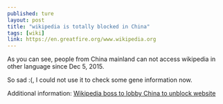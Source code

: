 ```yaml
---
published: ture
layout: post
title: "wikipedia is totally blocked in China"
tags: [wiki]
link: https://en.greatfire.org/www.wikipedia.org
---
```


As you can see, people from China mainland can not access wikipedia in other language since Dec 5, 2015.

So sad :(, I could not use it to check some gene information now.

Additional information: [Wikipedia boss to lobby China to unblock website](http://www.channelnewsasia.com/news/asiapacific/wikipedia-boss-to-lobby/2312740.html)
